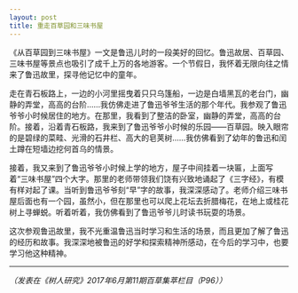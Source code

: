 ```yaml
---
layout: post
title: 重走百草园和三味书屋
---
```



《从百草园到三味书屋》一文是鲁迅儿时的一段美好的回忆。鲁迅故居、百草园、三味书屋等景点也吸引了成千上万的各地游客。一个节假日，我怀着无限向往之情来了鲁迅故里，探寻他记忆中的童年。

走在青石板路上，一边的小河里摇曳着只只乌篷船，一边是白墙黑瓦的老台门，幽静的弄堂，高高的台阶……我仿佛走进了鲁迅爷爷生活的那个年代。我参观了鲁迅爷爷小时候居住的地方。在那里，我看到了整洁的卧室，幽静的弄堂，高高的台阶。接着，沿着青石板路，我来到了鲁迅爷爷小时候的乐园——百草园。映入眼帘的是碧绿的菜畦、光滑的石井栏、高大的皂荚树……我仿佛看到了幼年的鲁迅和闰土蹲在短墙边挖何首乌的情景。

接着，我又来到了鲁迅爷爷小时候上学的地方，屋子中间挂着一块匾，上面写着“三味书屋”四个大字。那里的老师带领我们饶有兴致地诵起了《三字经》，有模有样对起了课。当听到鲁迅爷爷刻“早”字的故事，我深深感动了。老师介绍三味书屋后面也有一个园，虽然小，但在那里也可以爬上花坛去折腊梅花，在地上或桂花树上寻蝉蜕。听着听着，我仿佛看到了鲁迅爷爷儿时读书玩耍的场景。

这次参观鲁迅故里，我不光重温鲁迅当时学习和生活的场景，而且更加了解了鲁迅的经历和故事。我深深地被鲁迅的好学和探索精神所感动，在今后的学习中，也要学习他这种精神。


***
*（发表在《树人研究》2017年6月第11期百草集萃栏目（P96））*
